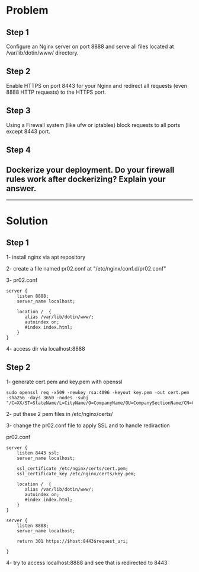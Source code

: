 # Problem
## Step 1
Configure an Nginx server on port 8888 and serve all files located at /var/lib/dotin/www/ directory.

## Step 2
Enable HTTPS on port 8443 for your Nginx and redirect all requests (even 8888 HTTP requests) to the HTTPS port.

## Step 3
Using a Firewall system (like ufw or iptables) block requests to all ports except 8443 port.

## Step 4
Dockerize your deployment. Do your firewall rules work after dockerizing? Explain your answer.
-------
-------
# Solution
## Step 1
1- install nginx via apt repository

2- create a file named pr02.conf at "/etc/nginx/conf.d/pr02.conf"

3- pr02.conf
```
server {
    listen 8888;
    server_name localhost;
   
    location /  {
       alias /var/lib/dotin/www/;
       autoindex on;
       #index index.html;
    }
}
```
4- access dir via localhost:8888

## Step 2
1- generate cert.pem and key.pem with openssl
```
sudo openssl req -x509 -newkey rsa:4096 -keyout key.pem -out cert.pem -sha256 -days 3650 -nodes -subj "/C=XX/ST=StateName/L=CityName/O=CompanyName/OU=CompanySectionName/CN=CommonNameOrHostname"
```

2- put these 2 pem files in /etc/nginx/certs/

3- change the pr02.conf file to apply SSL and to handle rediraction

pr02.conf
```
server {
    listen 8443 ssl;
    server_name localhost;

    ssl_certificate /etc/nginx/certs/cert.pem;
    ssl_certificate_key /etc/nginx/certs/key.pem;

    location /  {
       alias /var/lib/dotin/www/;
       autoindex on;
       #index index.html;
    }
}

server {
    listen 8888;
    server_name localhost;

    return 301 https://$host:8443$request_uri;

}
```

4- try to access localhost:8888 and see that is redirected to 8443